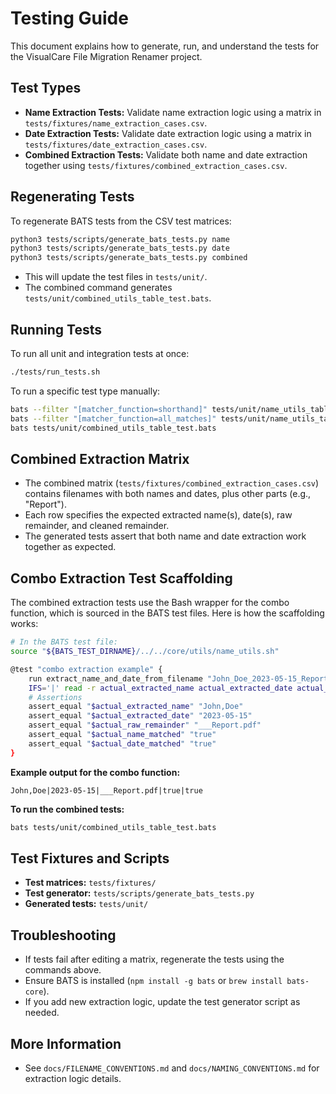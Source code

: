 # Testing Guide

This document explains how to generate, run, and understand the tests for the VisualCare File Migration Renamer project.

## Test Types

- **Name Extraction Tests:** Validate name extraction logic using a matrix in `tests/fixtures/name_extraction_cases.csv`.
- **Date Extraction Tests:** Validate date extraction logic using a matrix in `tests/fixtures/date_extraction_cases.csv`.
- **Combined Extraction Tests:** Validate both name and date extraction together using `tests/fixtures/combined_extraction_cases.csv`.

## Regenerating Tests

To regenerate BATS tests from the CSV test matrices:

```bash
python3 tests/scripts/generate_bats_tests.py name
python3 tests/scripts/generate_bats_tests.py date
python3 tests/scripts/generate_bats_tests.py combined
```

- This will update the test files in `tests/unit/`.
- The combined command generates `tests/unit/combined_utils_table_test.bats`.

## Running Tests

To run all unit and integration tests at once:

```bash
./tests/run_tests.sh
```

To run a specific test type manually:

```bash
bats --filter "[matcher_function=shorthand]" tests/unit/name_utils_table_test.bats
bats --filter "[matcher_function=all_matches]" tests/unit/name_utils_table_test.bats
bats tests/unit/combined_utils_table_test.bats
```

## Combined Extraction Matrix

- The combined matrix (`tests/fixtures/combined_extraction_cases.csv`) contains filenames with both names and dates, plus other parts (e.g., "Report").
- Each row specifies the expected extracted name(s), date(s), raw remainder, and cleaned remainder.
- The generated tests assert that both name and date extraction work together as expected.

## Combo Extraction Test Scaffolding

The combined extraction tests use the Bash wrapper for the combo function, which is sourced in the BATS test files. Here is how the scaffolding works:

```bash
# In the BATS test file:
source "${BATS_TEST_DIRNAME}/../../core/utils/name_utils.sh"

@test "combo extraction example" {
    run extract_name_and_date_from_filename "John_Doe_2023-05-15_Report.pdf" "john doe"
    IFS='|' read -r actual_extracted_name actual_extracted_date actual_raw_remainder actual_name_matched actual_date_matched <<< "$output"
    # Assertions
    assert_equal "$actual_extracted_name" "John,Doe"
    assert_equal "$actual_extracted_date" "2023-05-15"
    assert_equal "$actual_raw_remainder" "___Report.pdf"
    assert_equal "$actual_name_matched" "true"
    assert_equal "$actual_date_matched" "true"
}
```

**Example output for the combo function:**
```
John,Doe|2023-05-15|___Report.pdf|true|true
```

**To run the combined tests:**
```bash
bats tests/unit/combined_utils_table_test.bats
```

## Test Fixtures and Scripts

- **Test matrices:** `tests/fixtures/`
- **Test generator:** `tests/scripts/generate_bats_tests.py`
- **Generated tests:** `tests/unit/`

## Troubleshooting

- If tests fail after editing a matrix, regenerate the tests using the commands above.
- Ensure BATS is installed (`npm install -g bats` or `brew install bats-core`).
- If you add new extraction logic, update the test generator script as needed.

## More Information

- See `docs/FILENAME_CONVENTIONS.md` and `docs/NAMING_CONVENTIONS.md` for extraction logic details. 